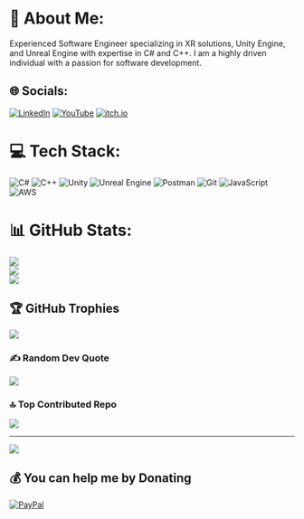 # 💫 About Me:
Experienced Software Engineer specializing in XR solutions, Unity Engine, and Unreal Engine with expertise in C# and C++. I am a highly driven individual with a passion for software development.


## 🌐 Socials:
[![LinkedIn](https://img.shields.io/badge/LinkedIn-%230077B5.svg?logo=linkedin&logoColor=white)](https://www.linkedin.com/in/abhishek-m-727a15132/) [![YouTube](https://img.shields.io/badge/YouTube-%23FF0000.svg?logo=YouTube&logoColor=white)](https://youtube.com/@kobe_24) [![itch.io](https://img.shields.io/badge/itch-%2523FF0000.svg?logo=Itch.io&color=white
)](https://ko8e.itch.io/)

# 💻 Tech Stack:
![C#](https://img.shields.io/badge/c%23-%23239120.svg?style=for-the-badge&logo=csharp&logoColor=white) ![C++](https://img.shields.io/badge/c++-%2300599C.svg?style=for-the-badge&logo=c%2B%2B&logoColor=white) ![Unity](https://img.shields.io/badge/unity-%23000000.svg?style=for-the-badge&logo=unity&logoColor=white) ![Unreal Engine](https://img.shields.io/badge/unrealengine-%23313131.svg?style=for-the-badge&logo=unrealengine&logoColor=white) ![Postman](https://img.shields.io/badge/Postman-FF6C37?style=for-the-badge&logo=postman&logoColor=white) ![Git](https://img.shields.io/badge/git-%23F05033.svg?style=for-the-badge&logo=git&logoColor=white) ![JavaScript](https://img.shields.io/badge/javascript-%23323330.svg?style=for-the-badge&logo=javascript&logoColor=%23F7DF1E) ![AWS](https://img.shields.io/badge/AWS-%23FF9900.svg?style=for-the-badge&logo=amazon-aws&logoColor=white)
# 📊 GitHub Stats:
![](https://github-readme-stats.vercel.app/api?username=24Ko8e&theme=gotham&hide_border=false&include_all_commits=true&count_private=true)<br/>
![](https://github-readme-streak-stats.herokuapp.com/?user=24Ko8e&theme=gotham&hide_border=false)<br/>
![](https://github-readme-stats.vercel.app/api/top-langs/?username=24Ko8e&theme=gotham&hide_border=false&include_all_commits=true&count_private=true&layout=compact)

## 🏆 GitHub Trophies
![](https://github-profile-trophy.vercel.app/?username=24Ko8e&theme=dark&no-frame=false&no-bg=false&margin-w=4)

### ✍️ Random Dev Quote
![](https://quotes-github-readme.vercel.app/api?type=vetical&theme=dark)

### 🔝 Top Contributed Repo
![](https://github-contributor-stats.vercel.app/api?username=24Ko8e&limit=5&theme=dark&combine_all_yearly_contributions=true)

---
[![](https://visitcount.itsvg.in/api?id=24Ko8e&icon=3&color=0)](https://visitcount.itsvg.in)

  ## 💰 You can help me by Donating
  [![PayPal](https://img.shields.io/badge/PayPal-00457C?style=for-the-badge&logo=paypal&logoColor=white)](https://paypal.me/@Abhishek184) 

  
<!-- Proudly created with GPRM ( https://gprm.itsvg.in ) -->
